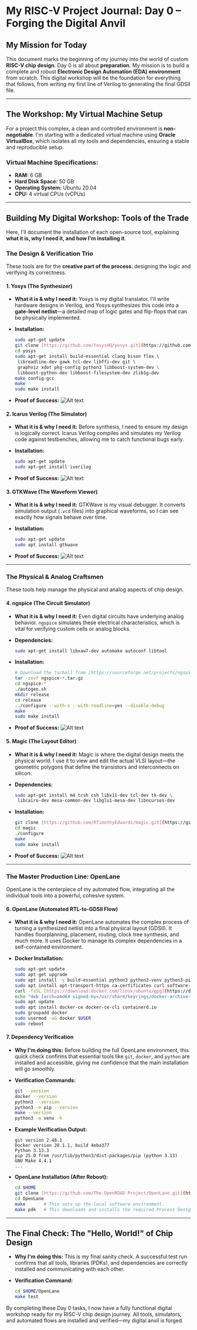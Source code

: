 # My RISC-V Project Journal: Day 0 – Forging the Digital Anvil

## My Mission for Today

This document marks the beginning of my journey into the world of custom **RISC-V chip design**. Day 0 is all about **preparation**. My mission is to build a complete and robust **Electronic Design Automation (EDA) environment** from scratch. This digital workshop will be the foundation for everything that follows, from writing my first line of Verilog to generating the final GDSII file.

---

## The Workshop: My Virtual Machine Setup

For a project this complex, a clean and controlled environment is **non-negotiable**. I'm starting with a dedicated virtual machine using **Oracle VirtualBox**, which isolates all my tools and dependencies, ensuring a stable and reproducible setup.

### Virtual Machine Specifications:

-   **RAM:** 6 GB
-   **Hard Disk Space:** 50 GB
-   **Operating System:** Ubuntu 20.04
-   **CPU:** 4 virtual CPUs (vCPUs)

---

## Building My Digital Workshop: Tools of the Trade

Here, I'll document the installation of each open-source tool, explaining **what it is, why I need it, and how I'm installing it**.

### The Design & Verification Trio

These tools are for the **creative part of the process**: designing the logic and verifying its correctness.

#### 1. Yosys (The Synthesizer)

-   **What it is & why I need it:**
    Yosys is my digital translator. I'll write hardware designs in Verilog, and Yosys synthesizes this code into a **gate-level netlist**—a detailed map of logic gates and flip-flops that can be physically implemented.

-   **Installation:**
    ```bash
    sudo apt-get update
    git clone [https://github.com/YosysHQ/yosys.git](https://github.com/YosysHQ/yosys.git)
    cd yosys
    sudo apt-get install build-essential clang bison flex \
     libreadline-dev gawk tcl-dev libffi-dev git \
     graphviz xdot pkg-config python3 libboost-system-dev \
     libboost-python-dev libboost-filesystem-dev zlib1g-dev
    make config-gcc
    make
    sudo make install
    ```

-   **Proof of Success:**
![Alt text](Day0/Output/YosysVerification)

#### 2. Icarus Verilog (The Simulator)

-   **What it is & why I need it:**
    Before synthesis, I need to ensure my design is logically correct. Icarus Verilog compiles and simulates my Verilog code against testbenches, allowing me to catch functional bugs early.

-   **Installation:**
    ```bash
    sudo apt-get update
    sudo apt-get install iverilog
    ```

-   **Proof of Success:** ![Alt text](Day0/Output/Iverilog.png)

#### 3. GTKWave (The Waveform Viewer)

-   **What it is & why I need it:**
    GTKWave is my visual debugger. It converts simulation output (`.vcd` files) into graphical waveforms, so I can see exactly how signals behave over time.

-   **Installation:**
    ```bash
    sudo apt-get update
    sudo apt install gtkwave
    ```

-   **Proof of Success:** ![Alt text](Day0/Output/gtkwavever.png)

---

### The Physical & Analog Craftsmen

These tools help manage the physical and analog aspects of chip design.

#### 4. ngspice (The Circuit Simulator)

-   **What it is & why I need it:**
    Even digital circuits have underlying analog behavior. `ngspice` simulates these electrical characteristics, which is vital for verifying custom cells or analog blocks.

-   **Dependencies:**
    ```bash
    sudo apt-get install libxaw7-dev automake autoconf libtool
    ```

-   **Installation:**
    ```bash
    # Download the tarball from [https://sourceforge.net/projects/ngspice/files/](https://sourceforge.net/projects/ngspice/files/)
    tar -zxvf ngspice-*.tar.gz
    cd ngspice-*
    ./autogen.sh
    mkdir release
    cd release
    ../configure --with-x --with-readline=yes --disable-debug
    make
    sudo make install
    ```

-   **Proof of Success:** ![Alt text](Day0/Output/ngspicever.png)

#### 5. Magic (The Layout Editor)

-   **What it is & why I need it:**
    Magic is where the digital design meets the physical world. I use it to view and edit the actual VLSI layout—the geometric polygons that define the transistors and interconnects on silicon.

-   **Dependencies:**
    ```bash
    sudo apt-get install m4 tcsh csh libx11-dev tcl-dev tk-dev \
     libcairo-dev mesa-common-dev libglu1-mesa-dev libncurses-dev
    ```

-   **Installation:**
    ```bash
    git clone [https://github.com/RTimothyEdwards/magic.git](https://github.com/RTimothyEdwards/magic.git)
    cd magic
    ./configure
    make
    sudo make install
    ```

-   **Proof of Success:** ![Alt text](Day0/Output/Magicver.png)

---

### The Master Production Line: OpenLane

OpenLane is the centerpiece of my automated flow, integrating all the individual tools into a powerful, cohesive system.

#### 6. OpenLane (Automated RTL-to-GDSII Flow)

-   **What it is & why I need it:**
    OpenLane automates the complex process of turning a synthesized netlist into a final physical layout (GDSII). It handles floorplanning, placement, routing, clock tree synthesis, and much more. It uses Docker to manage its complex dependencies in a self-contained environment.

-   **Docker Installation:**
    ```bash
    sudo apt-get update
    sudo apt-get upgrade
    sudo apt install -y build-essential python3 python3-venv python3-pip make git
    sudo apt install apt-transport-https ca-certificates curl software-properties-common
    curl -fsSL [https://download.docker.com/linux/ubuntu/gpg](https://download.docker.com/linux/ubuntu/gpg) | sudo gpg --dearmor -o /usr/share/keyrings/docker-archive-keyring.gpg
    echo "deb [arch=amd64 signed-by=/usr/share/keyrings/docker-archive-keyring.gpg] [https://download.docker.com/linux/ubuntu](https://download.docker.com/linux/ubuntu) $(lsb_release -cs) stable" | sudo tee /etc/apt/sources.list.d/docker.list > /dev/null
    sudo apt update
    sudo apt install docker-ce docker-ce-cli containerd.io
    sudo groupadd docker
    sudo usermod -aG docker $USER
    sudo reboot
    ```

#### 7. Dependency Verification

-   **Why I'm doing this:** Before building the full OpenLane environment, this quick check confirms that essential tools like `git`, `docker`, and `python` are installed and accessible, giving me confidence that the main installation will go smoothly.

-   **Verification Commands:**
    ```bash
    git --version
    docker --version
    python3 --version
    python3 -m pip --version
    make --version
    python3 -m venv -h
    ```

-   **Example Verification Output:**
    ```
    git version 2.48.1
    Docker version 28.1.1, build 4eba377
    Python 3.13.3
    pip 25.0 from /usr/lib/python3/dist-packages/pip (python 3.13)
    GNU Make 4.4.1
    ...
    ```

-   **OpenLane Installation (After Reboot):**
    ```bash
    cd $HOME
    git clone [https://github.com/The-OpenROAD-Project/OpenLane.git](https://github.com/The-OpenROAD-Project/OpenLane.git)
    cd OpenLane
    make       # This sets up the local software environment.
    make pdk   # This downloads and installs the required Process Design Kit (PDK).
    ```

---

## The Final Check: The "Hello, World!" of Chip Design

-   **Why I'm doing this:** This is my final sanity check. A successful test run confirms that all tools, libraries (PDKs), and dependencies are correctly installed and communicating with each other.

-   **Verification Command:**
    ```bash
    cd $HOME/OpenLane
    make test
    ```

By completing these Day 0 tasks, I now have a fully functional digital workshop ready for my RISC-V chip design journey. All tools, simulators, and automated flows are installed and verified—my digital anvil is forged.
